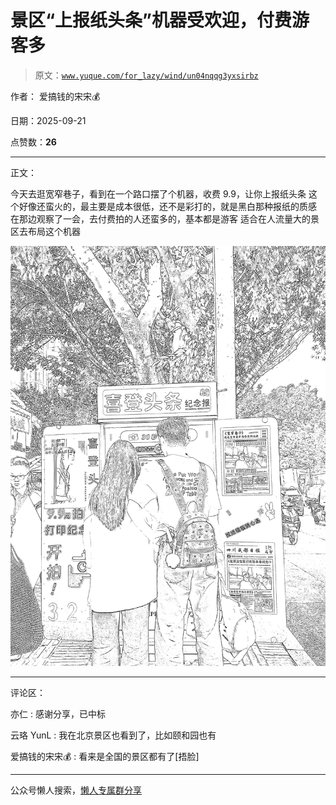 # 景区“上报纸头条”机器受欢迎，付费游客多

> 原文：[`www.yuque.com/for_lazy/wind/un04nqqg3yxsirbz`](https://www.yuque.com/for_lazy/wind/un04nqqg3yxsirbz)

作者： 爱搞钱的宋宋💰

日期：2025-09-21

点赞数：**26**

* * *

正文：

今天去逛宽窄巷子，看到在一个路口摆了个机器，收费 9.9，让你上报纸头条 这个好像还蛮火的，最主要是成本很低，还不是彩打的，就是黑白那种报纸的质感
在那边观察了一会，去付费拍的人还蛮多的，基本都是游客 适合在人流量大的景区去布局这个机器

![](img/ada3b3d846b224d85e14a0724296db22.png "None")

* * *

评论区：

亦仁 : 感谢分享，已中标

云珞 YunL : 我在北京景区也看到了，比如颐和园也有

爱搞钱的宋宋💰 : 看来是全国的景区都有了[捂脸]

* * *

公众号懒人搜索，[懒人专属群分享](https://lazybook.fun/#/blog/group)